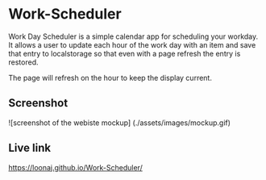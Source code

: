 # Work-Scheduler

Work Day Scheduler is a simple calendar app for scheduling your workday. It allows a user to update each hour of the work day with an item and save that entry to localstorage so that even with a page refresh the entry is restored. 

The page will refresh on the hour to keep the display current.

## Screenshot
![screenshot of the webiste mockup] (./assets/images/mockup.gif)

## Live link
https://loonaj.github.io/Work-Scheduler/
